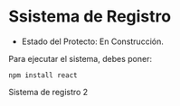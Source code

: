 <h1>Ssistema de Registro</h1>

- Estado del Protecto: En Construcción.

Para ejecutar el sistema, debes poner: 

```npm install react```

Sistema de registro 2
